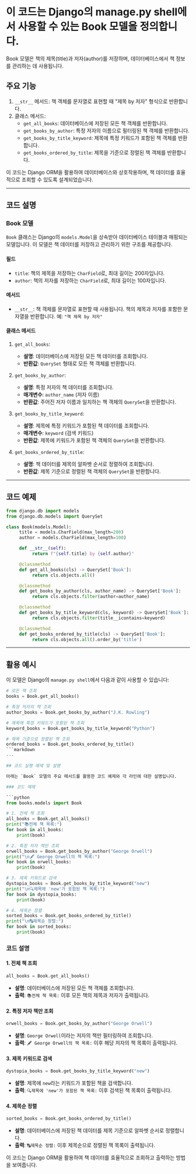 # 이 코드는 Django의 manage.py shell에서 사용할 수 있는 Book 모델을 정의합니다.

Book 모델은 책의 제목(title)과 저자(author)를 저장하며, 데이터베이스에서 책 정보를 관리하는 데 사용됩니다.

## 주요 기능

1. `__str__` 메서드: 책 객체를 문자열로 표현할 때 "제목 by 저자" 형식으로 반환합니다.
2. 클래스 메서드:
   - `get_all_books`: 데이터베이스에 저장된 모든 책 객체를 반환합니다.
   - `get_books_by_author`: 특정 저자의 이름으로 필터링된 책 객체를 반환합니다.
   - `get_books_by_title_keyword`: 제목에 특정 키워드가 포함된 책 객체를 반환합니다.
   - `get_books_ordered_by_title`: 제목을 기준으로 정렬된 책 객체를 반환합니다.

이 코드는 Django ORM을 활용하여 데이터베이스와 상호작용하며, 책 데이터를 효율적으로 조회할 수 있도록 설계되었습니다.

---

## 코드 설명

### Book 모델

`Book` 클래스는 Django의 `models.Model`을 상속받아 데이터베이스 테이블과 매핑되는 모델입니다. 이 모델은 책 데이터를 저장하고 관리하기 위한 구조를 제공합니다.

#### 필드

- `title`: 책의 제목을 저장하는 `CharField`로, 최대 길이는 200자입니다.
- `author`: 책의 저자를 저장하는 `CharField`로, 최대 길이는 100자입니다.

#### 메서드

- `__str__`: 책 객체를 문자열로 표현할 때 사용됩니다. 책의 제목과 저자를 포함한 문자열을 반환합니다. 예: `"책 제목 by 저자"`

#### 클래스 메서드

1. `get_all_books`:

   - **설명**: 데이터베이스에 저장된 모든 책 데이터를 조회합니다.
   - **반환값**: `QuerySet` 형태로 모든 책 객체를 반환합니다.

2. `get_books_by_author`:

   - **설명**: 특정 저자의 책 데이터를 조회합니다.
   - **매개변수**: `author_name` (저자 이름)
   - **반환값**: 주어진 저자 이름과 일치하는 책 객체의 `QuerySet`을 반환합니다.

3. `get_books_by_title_keyword`:

   - **설명**: 제목에 특정 키워드가 포함된 책 데이터를 조회합니다.
   - **매개변수**: `keyword` (검색 키워드)
   - **반환값**: 제목에 키워드가 포함된 책 객체의 `QuerySet`을 반환합니다.

4. `get_books_ordered_by_title`:
   - **설명**: 책 데이터를 제목의 알파벳 순서로 정렬하여 조회합니다.
   - **반환값**: 제목 기준으로 정렬된 책 객체의 `QuerySet`을 반환합니다.

---

## 코드 예제

```python
from django.db import models
from django.db.models import QuerySet

class Book(models.Model):
     title = models.CharField(max_length=200)
     author = models.CharField(max_length=100)

     def __str__(self):
          return f"{self.title} by {self.author}"

     @classmethod
     def get_all_books(cls) -> QuerySet['Book']:
          return cls.objects.all()

     @classmethod
     def get_books_by_author(cls, author_name) -> QuerySet['Book']:
          return cls.objects.filter(author=author_name)

     @classmethod
     def get_books_by_title_keyword(cls, keyword) -> QuerySet['Book']:
          return cls.objects.filter(title__icontains=keyword)

     @classmethod
     def get_books_ordered_by_title(cls) -> QuerySet['Book']:
          return cls.objects.all().order_by('title')
```

---

## 활용 예시

이 모델은 Django의 `manage.py shell`에서 다음과 같이 사용할 수 있습니다:

````python
# 모든 책 조회
books = Book.get_all_books()

# 특정 저자의 책 조회
author_books = Book.get_books_by_author("J.K. Rowling")

# 제목에 특정 키워드가 포함된 책 조회
keyword_books = Book.get_books_by_title_keyword("Python")

# 제목 기준으로 정렬된 책 조회
ordered_books = Book.get_books_ordered_by_title()
```markdown
---

## 코드 실행 예제 및 설명

아래는 `Book` 모델의 주요 메서드를 활용한 코드 예제와 각 라인에 대한 설명입니다.

### 코드 예제

```python
from books.models import Book

# 1. 전체 책 조회
all_books = Book.get_all_books()
print("📚전체 책 목록:")
for book in all_books:
    print(book)

# 2. 특정 저자 책만 조회
orwell_books = Book.get_books_by_author("George Orwell")
print("\n🖋️ George Orwell의 책 목록:")
for book in orwell_books:
    print(book)

# 3. 제목 키워드로 검색
dystopia_books = Book.get_books_by_title_keyword("new")
print("\n🔍제목에 'new'가 포함된 책 목록:")
for book in dystopia_books:
    print(book)

# 4. 제목순 정렬
sorted_books = Book.get_books_ordered_by_title()
print("\n🔠제목순 정렬:")
for book in sorted_books:
    print(book)
````

### 코드 설명

#### 1. 전체 책 조회

```python
all_books = Book.get_all_books()
```

- **설명**: 데이터베이스에 저장된 모든 책 객체를 조회합니다.
- **출력**: `📚전체 책 목록:` 이후 모든 책의 제목과 저자가 출력됩니다.

#### 2. 특정 저자 책만 조회

```python
orwell_books = Book.get_books_by_author("George Orwell")
```

- **설명**: `George Orwell`이라는 저자의 책만 필터링하여 조회합니다.
- **출력**: `🖋️ George Orwell의 책 목록:` 이후 해당 저자의 책 목록이 출력됩니다.

#### 3. 제목 키워드로 검색

```python
dystopia_books = Book.get_books_by_title_keyword("new")
```

- **설명**: 제목에 `new`라는 키워드가 포함된 책을 검색합니다.
- **출력**: `🔍제목에 'new'가 포함된 책 목록:` 이후 검색된 책 목록이 출력됩니다.

#### 4. 제목순 정렬

```python
sorted_books = Book.get_books_ordered_by_title()
```

- **설명**: 데이터베이스에 저장된 책 데이터를 제목 기준으로 알파벳 순서로 정렬합니다.
- **출력**: `🔠제목순 정렬:` 이후 제목순으로 정렬된 책 목록이 출력됩니다.

이 코드는 Django ORM을 활용하여 책 데이터를 효율적으로 조회하고 출력하는 방법을 보여줍니다.

```

```
